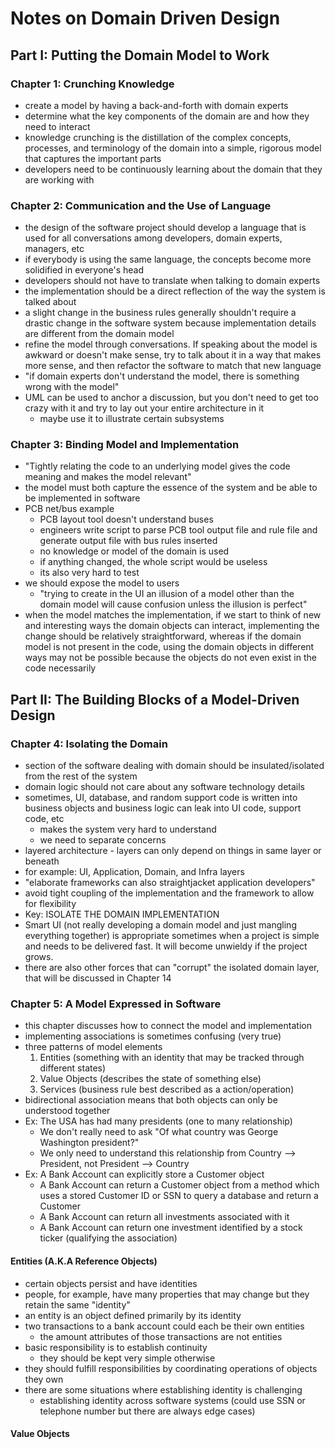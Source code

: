 # Notes on Domain Driven Design

## Part I: Putting the Domain Model to Work

### Chapter 1: Crunching Knowledge

- create a model by having a back-and-forth with domain experts
- determine what the key components of the domain are and how they need to interact
- knowledge crunching is the distillation of the complex concepts, processes, and terminology of the domain into
a simple, rigorous model that captures the important parts
- developers need to be continuously learning about the domain that they are working with

### Chapter 2: Communication and the Use of Language

- the design of the software project should develop a language that is used for all conversations among developers,
domain experts, managers, etc
- if everybody is using the same language, the concepts become more solidified in everyone's head
- developers should not have to translate when talking to domain experts
- the implementation should be a direct reflection of the way the system is talked about
- a slight change in the business rules generally shouldn't require a drastic change in the software system because
implementation details are different from the domain model
- refine the model through conversations. If speaking about the model is awkward or doesn't make sense, try to talk
about it in a way that makes more sense, and then refactor the software to match that new language
- "if domain experts don't understand the model, there is something wrong with the model"
- UML can be used to anchor a discussion, but you don't need to get too crazy with it and try to lay out your entire
architecture in it
  - maybe use it to illustrate certain subsystems

### Chapter 3: Binding Model and Implementation

- "Tightly relating the code to an underlying model gives the code meaning and makes the model relevant"
- the model must both capture the essence of the system and be able to be implemented in software
- PCB net/bus example
  - PCB layout tool doesn't understand buses
  - engineers write script to parse PCB tool output file and rule file and generate output file with bus rules inserted
  - no knowledge or model of the domain is used
  - if anything changed, the whole script would be useless
  - its also very hard to test
- we should expose the model to users
  - "trying to create in the UI an illusion of a model other than the domain model will cause confusion unless the illusion is perfect"
- when the model matches the implementation, if we start to think of new and interesting ways the domain objects can interact,
implementing the change should be relatively straightforward, whereas if the domain model is not present in the code, using the domain
objects in different ways may not be possible because the objects do not even exist in the code necessarily

## Part II: The Building Blocks of a Model-Driven Design

### Chapter 4: Isolating the Domain

- section of the software dealing with domain should be insulated/isolated from the rest of the system
- domain logic should not care about any software technology details
- sometimes, UI, database, and random support code is written into business objects and business logic can leak into UI code, support code, etc
  - makes the system very hard to understand
  - we need to separate concerns
- layered architecture - layers can only depend on things in same layer or beneath
- for example: UI, Application, Domain, and Infra layers
- "elaborate frameworks can also straightjacket application developers"
- avoid tight coupling of the implementation and the framework to allow for flexibility
- Key: ISOLATE THE DOMAIN IMPLEMENTATION
- Smart UI (not really developing a domain model and just mangling everything together) is appropriate sometimes when a project is simple
and needs to be delivered fast. It will become unwieldy if the project grows.
- there are also other forces that can "corrupt" the isolated domain layer, that will be discussed in Chapter 14

### Chapter 5: A Model Expressed in Software

- this chapter discusses how to connect the model and implementation
- implementing associations is sometimes confusing (very true)
- three patterns of model elements
  1. Entities (something with an identity that may be tracked through different states)
  2. Value Objects (describes the state of something else)
  3. Services (business rule best described as a action/operation)
- bidirectional association means that both objects can only be understood together
- Ex: The USA has had many presidents (one to many relationship)
  - We don't really need to ask "Of what country was George Washington president?"
  - We only need to understand this relationship from Country --> President, not President --> Country
- Ex: A Bank Account can explicitly store a Customer object
  - A Bank Account can return a Customer object from a method which uses a stored Customer ID or SSN to query a database and return a Customer
  - A Bank Account can return all investments associated with it
  - A Bank Account can return one investment identified by a stock ticker (qualifying the association)

#### Entities (A.K.A Reference Objects)

- certain objects persist and have identities
- people, for example, have many properties that may change but they retain the same "identity"
- an entity is an object defined primarily by its identity
- two transactions to a bank account could each be their own entities
  - the amount attributes of those transactions are not entities
- basic responsibility is to establish continuity
  - they should be kept very simple otherwise
- they should fulfill responsibilities by coordinating operations of objects they own
- there are some situations where establishing identity is challenging
  - establishing identity across software systems (could use SSN or telephone number but there are always edge cases)

#### Value Objects